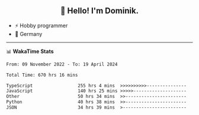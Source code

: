 <h2 align="center">👋 Hello! I'm Dominik.</h2>

- ⚡ Hobby programmer
- 📍 Germany

---
📊 **WakaTime Stats**
<!--START_SECTION:waka-->

```txt
From: 09 November 2022 - To: 19 April 2024

Total Time: 670 hrs 16 mins

TypeScript                 255 hrs 4 mins  >>>>>>>>>>---------------   38.05 %
JavaScript                 140 hrs 25 mins >>>>>--------------------   20.95 %
Other                      50 hrs 34 mins  >>-----------------------   07.55 %
Python                     40 hrs 38 mins  >>-----------------------   06.06 %
JSON                       34 hrs 39 mins  >------------------------   05.17 %
```

<!--END_SECTION:waka-->
